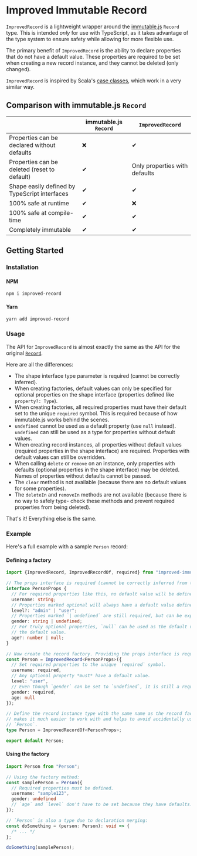 # Improved Immutable Record

`ImprovedRecord` is a lightweight wrapper around the
[immutable.js](https://immutable-js.github.io/immutable-js/) `Record` type. This is intended _only_
for use with TypeScript, as it takes advantage of the type system to ensure safety while allowing
for more flexible use.

The primary benefit of `ImprovedRecord` is the ability to declare properties that do not have a
default value. These properties are required to be set when creating a new record instance, and they
cannot be deleted (only changed).

`ImprovedRecord` is inspired by Scala's
[case classes](https://docs.scala-lang.org/tour/case-classes.html), which work in a very similar
way.

## Comparison with immutable.js `Record`

|                                               | immutable.js `Record` | `ImprovedRecord`              |
| --------------------------------------------- | --------------------- | ----------------------------- |
| Properties can be declared without defaults   | ❌                    | ✔                             |
| Properties can be deleted (reset to default)  | ✔                     | Only properties with defaults |
| Shape easily defined by TypeScript interfaces | ✔                     | ✔                             |
| 100% safe at runtime                          | ✔                     | ❌                            |
| 100% safe at compile-time                     | ✔                     | ✔                             |
| Completely immutable                          | ✔                     | ✔                             |

## Getting Started

### Installation

#### NPM

```
npm i improved-record
```

#### Yarn

```
yarn add improved-record
```

### Usage

The API for `ImprovedRecord` is almost exactly the same as the API for the original
[`Record`](https://immutable-js.github.io/immutable-js/docs/#/Record).

Here are all the differences:

- The shape interface type parameter is required (cannot be correctly inferred).
- When creating factories, default values can only be specified for optional properties on the shape
  interface (properties defined like `property?: Type`).
- When creating factories, all required properties must have their default set to the unique
  `required` symbol. This is required because of how immutable.js works behind the scenes.
- `undefined` cannot be used as a default property (use `null` instead). `undefined` can still be
  used as a type for properties without default values.
- When creating record instances, all properties without default values (required properties in the
  shape interface) are required. Properties with default values can still be overridden.
- When calling `delete` or `remove` on an instance, only properties with defaults (optional
  properties in the shape interface) may be deleted. Names of properties without defaults cannot be
  passed.
- The `clear` method is not available (because there are no default values for some properties).
- The `deleteIn` and `removeIn` methods are not available (because there is no way to safely type-
  check these methods and prevent required properties from being deleted).

That's it! Everything else is the same.

### Example

Here's a full example with a sample `Person` record:

#### Defining a factory

```ts
import {ImprovedRecord, ImprovedRecordOf, required} from "improved-immutable-record";

// The props interface is required (cannot be correctly inferred from the default values):
interface PersonProps {
  // For required properties like this, no default value will be defined.
  username: string;
  // Properties marked optional will always have a default value defined.
  level?: "admin" | "user";
  // Properties marked `| undefined` are still required, but can be explicitly set to `undefined`.
  gender: string | undefined;
  // For truly optional properties, `null` can be used as the default value. `undefined` cannot be
  // the default value.
  age?: number | null;
}

// Now create the record factory. Providing the props interface is required.
const Person = ImprovedRecord<PersonProps>({
  // Set required properties to the unique `required` symbol.
  username: required,
  // Any optional property *must* have a default value.
  level: "user",
  // Even though `gender` can be set to `undefined`, it is still a required property (no `?`).
  gender: required,
  age: null
});

// Define the record instance type with the same name as the record factory (this is optional but
// makes it much easier to work with and helps to avoid accidentally using `PersonProps` instead of
// `Person`.
type Person = ImprovedRecordOf<PersonProps>;

export default Person;
```

#### Using the factory

```ts
import Person from "Person";

// Using the factory method:
const samplePerson = Person({
  // Required properties must be defined.
  username: "sample123",
  gender: undefined
  // `age` and `level` don't have to be set because they have defaults.
});

// `Person` is also a type due to declaration merging:
const doSomething = (person: Person): void => {
  /* ... */
};

doSomething(samplePerson);
```
